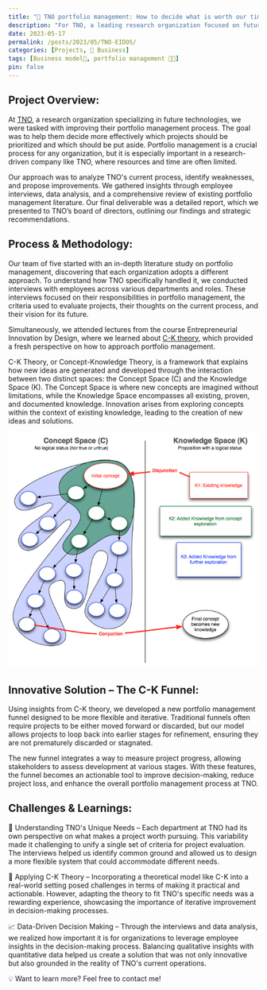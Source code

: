 ```yaml
---
title: "🏢 TNO portfolio management: How to decide what is worth our time?"
description: "For TNO, a leading research organization focused on future technologies, we worked on a project aimed at improving their portfolio management process, helping them determine which projects are worth investing time and resources in."
date: 2023-05-17
permalink: /posts/2023/05/TNO-EIDOS/
categories: [Projects, 🏢 Business]
tags: [Business model🏢, portfolio management 🧑‍💼]
pin: false
---
```


## Project Overview:

At [TNO](https://www.tno.nl/), a research organization specializing in future technologies, we were tasked with improving their portfolio management process. The goal was to help them decide more effectively which projects should be prioritized and which should be put aside. Portfolio management is a crucial process for any organization, but it is especially important in a research-driven company like TNO, where resources and time are often limited.

Our approach was to analyze TNO's current process, identify weaknesses, and propose improvements. We gathered insights through employee interviews, data analysis, and a comprehensive review of existing portfolio management literature. Our final deliverable was a detailed report, which we presented to TNO’s board of directors, outlining our findings and strategic recommendations.

## Process & Methodology:

Our team of five started with an in-depth literature study on portfolio management, discovering that each organization adopts a different approach. To understand how TNO specifically handled it, we conducted interviews with employees across various departments and roles. These interviews focused on their responsibilities in portfolio management, the criteria used to evaluate projects, their thoughts on the current process, and their vision for its future.

Simultaneously, we attended lectures from the course Entrepreneurial Innovation by Design, where we learned about [C-K theory](https://en.wikipedia.org/wiki/C-K_theory), which provided a fresh perspective on how to approach portfolio management.

C-K Theory, or Concept-Knowledge Theory, is a framework that explains how new ideas are generated and developed through the interaction between two distinct spaces: the Concept Space (C) and the Knowledge Space (K). The Concept Space is where new concepts are imagined without limitations, while the Knowledge Space encompasses all existing, proven, and documented knowledge. Innovation arises from exploring concepts within the context of existing knowledge, leading to the creation of new ideas and solutions.

![CK-diagram](assets/img/ck-diagram.png)

## Innovative Solution – The C-K Funnel:

Using insights from C-K theory, we developed a new portfolio management funnel designed to be more flexible and iterative. Traditional funnels often require projects to be either moved forward or discarded, but our model allows projects to loop back into earlier stages for refinement, ensuring they are not prematurely discarded or stagnated.

The new funnel integrates a way to measure project progress, allowing stakeholders to assess development at various stages. With these features, the funnel becomes an actionable tool to improve decision-making, reduce project loss, and enhance the overall portfolio management process at TNO.

## Challenges & Learnings:

🎯 Understanding TNO's Unique Needs – Each department at TNO had its own perspective on what makes a project worth pursuing. This variability made it challenging to unify a single set of criteria for project evaluation. The interviews helped us identify common ground and allowed us to design a more flexible system that could accommodate different needs.

🔄 Applying C-K Theory – Incorporating a theoretical model like C-K into a real-world setting posed challenges in terms of making it practical and actionable. However, adapting the theory to fit TNO's specific needs was a rewarding experience, showcasing the importance of iterative improvement in decision-making processes.

📈 Data-Driven Decision Making – Through the interviews and data analysis, we realized how important it is for organizations to leverage employee insights in the decision-making process. Balancing qualitative insights with quantitative data helped us create a solution that was not only innovative but also grounded in the reality of TNO's current operations.

💡 Want to learn more? Feel free to contact me!